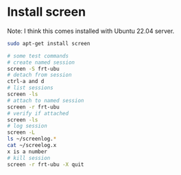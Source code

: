 # Install screen

Note: I think this comes installed with Ubuntu 22.04 server.  

```bash
sudo apt-get install screen

# some test commands 
# create named session
screen -S frt-ubu
# detach from session
ctrl-a and d
# list sessions
screen -ls
# attach to named session
screen -r frt-ubu
# verify if attached
screen -ls
# log session
screen -L
ls ~/screenlog.*
cat ~/screelog.x 
x is a number
# kill session
screen -r frt-ubu -X quit

```
